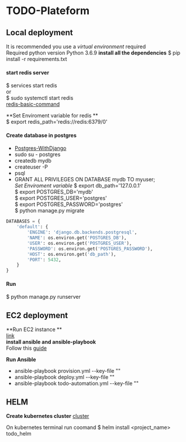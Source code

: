 # TODO-Plateform

## Local deployment

It is recommended you use a *virtual environment* required   
Required python version Python 3.6.9
**install all the dependencies**
$ pip install -r requirements.txt  

#### start redis server
$ services start redis  
or  
$ sudo systemctl start redis  
[redis-basic-command](https://www.tutorialspoint.com/redis/redis_commands.htm#:~:text=To%20start%20Redis%20client%2C%20open,you%20can%20run%20any%20command.&text=In%20the%20above%20example%2C%20we,server%20is%20running%20or%20not.)  

**Set Enviroment variable for redis **  
$ export redis_path='redis://redis:6379/0'  

#### Create database in postgres
* [Postgres-WithDjango](https://www.digitalocean.com/community/tutorials/how-to-install-and-configure-django-with-postgres-nginx-and-gunicorn)  
* sudo su - postgres  
* createdb mydb  
* createuser -P  
* psql  
* GRANT ALL PRIVILEGES ON DATABASE mydb TO myuser;  
*Set Enviroment variable*
$ export db_path='127.0.0.1'  
$ export POSTGRES_DB='mydb'  
$ export POSTGRES_USER='postgres'  
$ export POSTGRES_PASSWORD='postgres'  
$ python manage.py migrate  

```python
DATABASES = {
    'default': {
        'ENGINE': 'django.db.backends.postgresql',
        'NAME': os.environ.get('POSTGRES_DB'),
        'USER': os.environ.get('POSTGRES_USER'),
        'PASSWORD': os.environ.get('POSTGRES_PASSWORD'),
        'HOST': os.environ.get('db_path'),
        'PORT': 5432,
    }
}
```
#### Run
$ python manage.py runserver    

## EC2 deployment 
**Run EC2 instance **  
[link](https://docs.aws.amazon.com/AWSEC2/latest/UserGuide/using-instance-addressing.html#:~:text=Open%20the%20Amazon%20EC2%20console,assign%20IPv6%20IP%2C%20choose%20Enable.)    
**install ansible and ansible-playbook**  
Follow this  [guide](https://docs.ansible.com/ansible/latest/installation_guide/intro_installation.html)  

**Run Ansible**
* ansible-playbook provision.yml --key-file "<ssh-EC2>"      
* ansible-playbook deploy.yml --key-file "<ssh-EC2>"      
* ansible-playbook todo-automation.yml --key-file "<ssh-EC2>"  

## HELM
**Create kubernetes cluster**
[cluster](https://humanitec.com/blog/how-to-set-up-a-kubernetes-cluster-on-gcp#:~:text=Create%20the%20cluster&text=This%20is%20where%20you%20create,cluster%20options%20to%20choose%20from.)  

On kubernetes terminal run coomand
$ helm install <project_name> todo_helm
